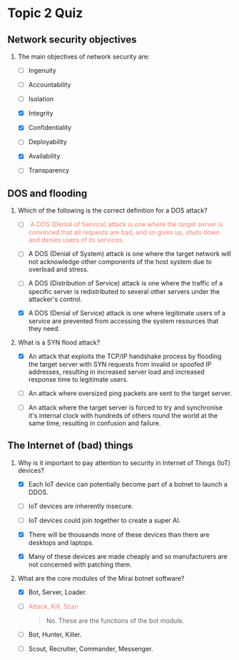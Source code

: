 # Topic 2 Quiz

## Network security objectives

1. The main objectives of network security are:

    - [ ] Ingenuity

    - [ ] Accountability

    - [ ] Isolation

    - [x] Integrity

    - [x] Confidentiality

    - [ ] Deployability

    - [x] Availability

    - [ ] Transparency

## DOS and flooding

1. Which of the following is the correct definition for a DOS attack?

    - [ ] <span style="color:salmon"> A DOS (Denial of Service) attack is one where the target server is convinced that all requests are bad, and so gives up, shuts down and denies users of its services. </span>

    - [ ] A DOS (Denial of System) attack is one where the target network will not acknowledge other components of the host system due to overload and stress.

    - [ ] A DOS (Distribution of Service) attack is one where the traffic of a specific server is redistributed to several other servers under the attacker's control.

    - [x] A DOS (Denial of Service) attack is one where legitimate users of a service are prevented from accessing the system resources that they need.
2. What is a SYN flood attack?

    - [x] An attack that exploits the TCP/IP handshake process by flooding the target server with SYN requests from invalid or spoofed IP addresses, resulting in increased server load and increased response time to legitimate users.

    - [ ] An attack where oversized ping packets are sent to the target server.

    - [ ] An attack where the target server is forced to try and synchronise it's internal clock with hundreds of others round the world at the same time, resulting in confusion and failure.

## The Internet of (bad) things

1. Why is it important to pay attention to security in Internet of Things (IoT) devices?

    - [x] Each IoT device can potentially become part of a botnet to launch a DDOS.

    - [ ] IoT devices are inherently insecure.

    - [ ] IoT devices could join together to create a super AI.

    - [x] There will be thousands more of these devices than there are desktops and laptops.

    - [x] Many of these devices are made cheaply and so manufacturers are not concerned with patching them.
2. What are the core modules of the Mirai botnet software?

    - [x] Bot, Server, Loader.

    - [ ] <span style="color: salmon">Attack, Kill, Scan</span>
        > No. These are the functions of the bot module.

    - [ ] Bot, Hunter, Killer.

    - [ ] Scout, Recruiter, Commander, Messenger.
